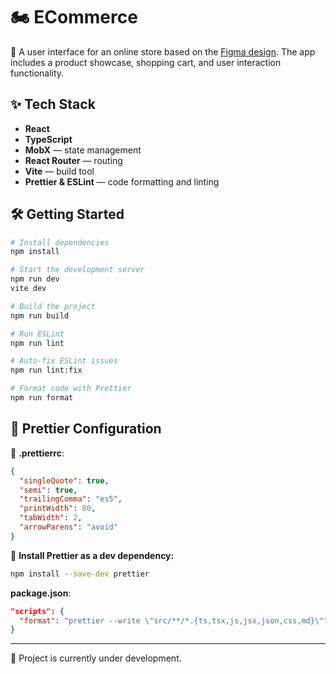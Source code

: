 # 🏍 ECommerce

🎨 A user interface for an online store based on the [Figma design](https://www.figma.com/design/V105wd67bkF2X7oOzCLPEG/E-commerce). The app includes a product showcase, shopping cart, and user interaction functionality.

## ✨ Tech Stack

- **React**
- **TypeScript**
- **MobX** — state management
- **React Router** — routing
- **Vite** — build tool
- **Prettier & ESLint** — code formatting and linting

## 🛠 Getting Started

```bash
# Install dependencies
npm install

# Start the development server
npm run dev
vite dev

# Build the project
npm run build

# Run ESLint
npm run lint

# Auto-fix ESLint issues
npm run lint:fix

# Format code with Prettier
npm run format
```

## 📀 Prettier Configuration

📂 **.prettierrc**:

```json
{
  "singleQuote": true,
  "semi": true,
  "trailingComma": "es5",
  "printWidth": 80,
  "tabWidth": 2,
  "arrowParens": "avoid"
}
```

📆 **Install Prettier as a dev dependency:**

```bash
npm install --save-dev prettier
```

**package.json**:

```json
"scripts": {
  "format": "prettier --write \"src/**/*.{ts,tsx,js,jsx,json,css,md}\""
}
```

---

📆 Project is currently under development.

